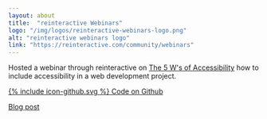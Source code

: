 ```yaml
---
layout: about
title:  "reinteractive Webinars"
logo: "/img/logos/reinteractive-webinars-logo.png"
alt: "reinteractive webinars logo"
link: "https://reinteractive.com/community/webinars"
---
```


Hosted a webinar through reinteractive on [The 5 W's of Accessibility](/presentations/#five-ws-a11y) how to include accessibility in a web development project.

[<span class="icon icon--github">{% include icon-github.svg %}</span> Code on Github](https://github.com/Rhiana/a11y_demo)

[Blog post](/publications/#reinteractive-5-ws-a11y-2017)

